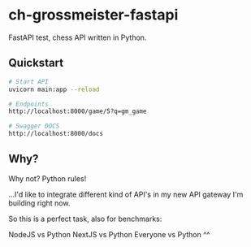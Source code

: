 # ch-grossmeister-fastapi

FastAPI test, chess API written in Python.

## Quickstart

```bash
# Start API
uvicorn main:app --reload

# Endpoints
http://localhost:8000/game/5?q=gm_game

# Swagger DOCS
http://localhost:8000/docs

```

## Why?

Why not? Python rules!

...I'd like to integrate different kind of API's in my new API gateway I'm building right now.

So this is a perfect task, also for benchmarks:

NodeJS vs Python
NextJS vs Python
Everyone vs Python ^^
